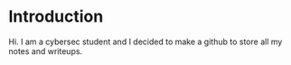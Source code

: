 # Introduction
Hi. I am a cybersec student and I decided to make a github to store all my notes and writeups.